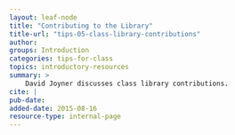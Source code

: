 ```yaml
---
layout: leaf-node
title: "Contributing to the Library"
title-url: "tips-05-class-library-contributions"
author: 
groups: Introduction
categories: tips-for-class
topics: introductory-resources
summary: >
    David Joyner discusses class library contributions.
cite: |
pub-date: 
added-date: 2015-08-16
resource-type: internal-page
---
```

